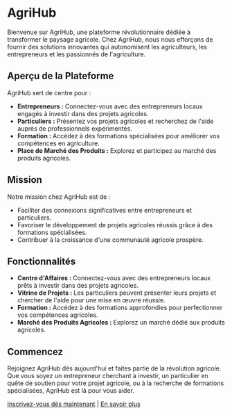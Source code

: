 # AgriHub

Bienvenue sur AgriHub, une plateforme révolutionnaire dédiée à transformer le paysage agricole. Chez AgriHub, nous nous efforçons de fournir des solutions innovantes qui autonomisent les agriculteurs, les entrepreneurs et les passionnés de l'agriculture.

## Aperçu de la Plateforme

AgriHub sert de centre pour :

- **Entrepreneurs :** Connectez-vous avec des entrepreneurs locaux engagés à investir dans des projets agricoles.
- **Particuliers :** Présentez vos projets agricoles et recherchez de l'aide auprès de professionnels expérimentés.
- **Formation :** Accédez à des formations spécialisées pour améliorer vos compétences en agriculture.
- **Place de Marché des Produits :** Explorez et participez au marché des produits agricoles.

## Mission

Notre mission chez AgriHub est de :

- Faciliter des connexions significatives entre entrepreneurs et particuliers.
- Favoriser le développement de projets agricoles réussis grâce à des formations spécialisées.
- Contribuer à la croissance d'une communauté agricole prospère.

## Fonctionnalités

- **Centre d'Affaires :** Connectez-vous avec des entrepreneurs locaux prêts à investir dans des projets agricoles.
- **Vitrine de Projets :** Les particuliers peuvent présenter leurs projets et chercher de l'aide pour une mise en œuvre réussie.
- **Formation :** Accédez à des formations approfondies pour perfectionner vos compétences agricoles.
- **Marché des Produits Agricoles :** Explorez un marché dédié aux produits agricoles.

## Commencez

Rejoignez AgriHub dès aujourd'hui et faites partie de la révolution agricole. Que vous soyez un entrepreneur cherchant à investir, un particulier en quête de soutien pour votre projet agricole, ou à la recherche de formations spécialisées, AgriHub est là pour vous aider.

[Inscrivez-vous dès maintenant](#) | [En savoir plus](#)
